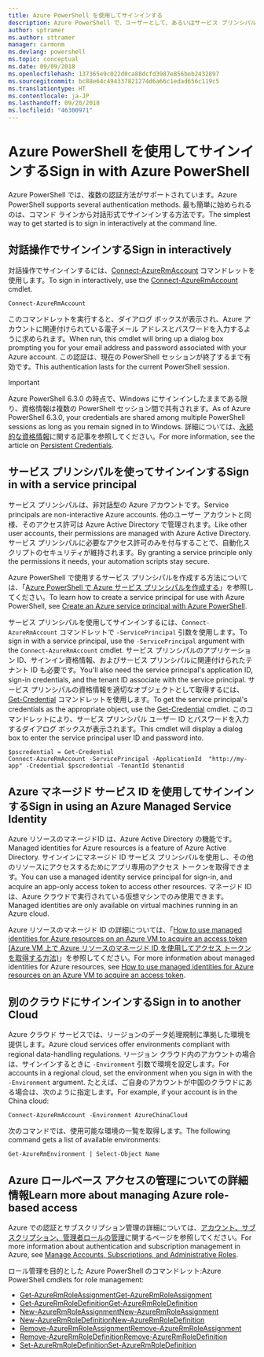 ```yaml
---
title: Azure PowerShell を使用してサインインする
description: Azure PowerShell で、ユーザーとして、あるいはサービス プリンシパルまたは Azure リソースのマネージド ID を使用してサインインする方法。
author: sptramer
ms.author: sttramer
manager: carmonm
ms.devlang: powershell
ms.topic: conceptual
ms.date: 09/09/2018
ms.openlocfilehash: 137365e9c022d0ca88dcfd3987e856beb2432897
ms.sourcegitcommit: bc88e64c494337821274d6a66c1edad656c119c5
ms.translationtype: HT
ms.contentlocale: ja-JP
ms.lasthandoff: 09/20/2018
ms.locfileid: "46300971"
---
```

# <a name="sign-in-with-azure-powershell"></a><span data-ttu-id="30b26-103">Azure PowerShell を使用してサインインする</span><span class="sxs-lookup"><span data-stu-id="30b26-103">Sign in with Azure PowerShell</span></span>

<span data-ttu-id="30b26-104">Azure PowerShell では、複数の認証方法がサポートされています。</span><span class="sxs-lookup"><span data-stu-id="30b26-104">Azure PowerShell supports several authentication methods.</span></span> <span data-ttu-id="30b26-105">最も簡単に始められるのは、コマンド ラインから対話形式でサインインする方法です。</span><span class="sxs-lookup"><span data-stu-id="30b26-105">The simplest way to get started is to sign in interactively at the command line.</span></span>

## <a name="sign-in-interactively"></a><span data-ttu-id="30b26-106">対話操作でサインインする</span><span class="sxs-lookup"><span data-stu-id="30b26-106">Sign in interactively</span></span>

<span data-ttu-id="30b26-107">対話操作でサインインするには、[Connect-AzureRmAccount](/powershell/module/azurerm.profile/connect-azurermaccount) コマンドレットを使用します。</span><span class="sxs-lookup"><span data-stu-id="30b26-107">To sign in interactively, use the [Connect-AzureRmAccount](/powershell/module/azurerm.profile/connect-azurermaccount) cmdlet.</span></span>

```azurepowershell
Connect-AzureRmAccount
```

<span data-ttu-id="30b26-108">このコマンドレットを実行すると、ダイアログ ボックスが表示され、Azure アカウントに関連付けられている電子メール アドレスとパスワードを入力するように求められます。</span><span class="sxs-lookup"><span data-stu-id="30b26-108">When run, this cmdlet will bring up a dialog box prompting you for your email address and password associated with your Azure account.</span></span> <span data-ttu-id="30b26-109">この認証は、現在の PowerShell セッションが終了するまで有効です。</span><span class="sxs-lookup"><span data-stu-id="30b26-109">This authentication lasts for the current PowerShell session.</span></span>

> [!IMPORTANT]
> <span data-ttu-id="30b26-110">Azure PowerShell 6.3.0 の時点で、Windows にサインインしたままである限り、資格情報は複数の PowerShell セッション間で共有されます。</span><span class="sxs-lookup"><span data-stu-id="30b26-110">As of Azure PowerShell 6.3.0, your credentials are shared among multiple PowerShell sessions as long as you remain signed in to Windows.</span></span> <span data-ttu-id="30b26-111">詳細については、[永続的な資格情報](context-persistence.md)に関する記事を参照してください。</span><span class="sxs-lookup"><span data-stu-id="30b26-111">For more information, see the article on [Persistent Credentials](context-persistence.md).</span></span>

## <a name="sign-in-with-a-service-principal"></a><span data-ttu-id="30b26-112">サービス プリンシパルを使ってサインインする</span><span class="sxs-lookup"><span data-stu-id="30b26-112">Sign in with a service principal</span></span>

<span data-ttu-id="30b26-113">サービス プリンシパルは、非対話型の Azure アカウントです。</span><span class="sxs-lookup"><span data-stu-id="30b26-113">Service principals are non-interactive Azure accounts.</span></span> <span data-ttu-id="30b26-114">他のユーザー アカウントと同様、そのアクセス許可は Azure Active Directory で管理されます。</span><span class="sxs-lookup"><span data-stu-id="30b26-114">Like other user accounts, their permissions are managed with Azure Active Directory.</span></span> <span data-ttu-id="30b26-115">サービス プリンシパルに必要なアクセス許可のみを付与することで、自動化スクリプトのセキュリティが維持されます。</span><span class="sxs-lookup"><span data-stu-id="30b26-115">By granting a service principle only the permissions it needs, your automation scripts stay secure.</span></span>

<span data-ttu-id="30b26-116">Azure PowerShell で使用するサービス プリンシパルを作成する方法については、「[Azure PowerShell で Azure サービス プリンシパルを作成する](create-azure-service-principal-azureps.md)」を参照してください。</span><span class="sxs-lookup"><span data-stu-id="30b26-116">To learn how to create a service principal for use with Azure PowerShell, see [Create an Azure service principal with Azure PowerShell](create-azure-service-principal-azureps.md).</span></span>

<span data-ttu-id="30b26-117">サービス プリンシパルを使用してサインインするには、`Connect-AzureRmAccount` コマンドレットで `-ServicePrincipal` 引数を使用します。</span><span class="sxs-lookup"><span data-stu-id="30b26-117">To sign in with a service principal, use the `-ServicePrincipal` argument with the `Connect-AzureRmAccount` cmdlet.</span></span> <span data-ttu-id="30b26-118">サービス プリンシパルのアプリケーション ID、サインイン資格情報、およびサービス プリンシパルに関連付けられたテナント ID も必要です。</span><span class="sxs-lookup"><span data-stu-id="30b26-118">You'll also need the service principal's application ID, sign-in credentials, and the tenant ID associate with the service principal.</span></span> <span data-ttu-id="30b26-119">サービス プリンシパルの資格情報を適切なオブジェクトとして取得するには、[Get-Credential](/powershell/module/microsoft.powershell.security/get-credential) コマンドレットを使用します。</span><span class="sxs-lookup"><span data-stu-id="30b26-119">To get the service principal's credentials as the appropriate object, use the [Get-Credential](/powershell/module/microsoft.powershell.security/get-credential) cmdlet.</span></span> <span data-ttu-id="30b26-120">このコマンドレットにより、サービス プリンシパル ユーザー ID とパスワードを入力するダイアログ ボックスが表示されます。</span><span class="sxs-lookup"><span data-stu-id="30b26-120">This cmdlet will display a dialog box to enter the service principal user ID and password into.</span></span>

```azurepowershell-interactive
$pscredential = Get-Credential
Connect-AzureRmAccount -ServicePrincipal -ApplicationId  "http://my-app" -Credential $pscredential -TenantId $tenantid
```

## <a name="sign-in-using-an-azure-managed-service-identity"></a><span data-ttu-id="30b26-121">Azure マネージド サービス ID を使用してサインインする</span><span class="sxs-lookup"><span data-stu-id="30b26-121">Sign in using an Azure Managed Service Identity</span></span>

<span data-ttu-id="30b26-122">Azure リソースのマネージドID は、Azure Active Directory の機能です。</span><span class="sxs-lookup"><span data-stu-id="30b26-122">Managed identities for Azure resources is a feature of Azure Active Directory.</span></span> <span data-ttu-id="30b26-123">サインインにマネージド ID サービス プリンシパルを使用し、その他のリソースにアクセスするためにアプリ専用のアクセス トークンを取得できます。</span><span class="sxs-lookup"><span data-stu-id="30b26-123">You can use a managed identity service principal for sign-in, and acquire an app-only access token to access other resources.</span></span> <span data-ttu-id="30b26-124">マネージド ID は、Azure クラウドで実行されている仮想マシンでのみ使用できます。</span><span class="sxs-lookup"><span data-stu-id="30b26-124">Managed identities are only available on virtual machines running in an Azure cloud.</span></span>

<span data-ttu-id="30b26-125">Azure リソースのマネージド ID の詳細については、「[How to use managed identities for Azure resources on an Azure VM to acquire an access token (Azure VM 上で Azure リソースのマネージド ID を使用してアクセス トークンを取得する方法)](/azure/active-directory/managed-identities-azure-resources/how-to-use-vm-token)」を参照してください。</span><span class="sxs-lookup"><span data-stu-id="30b26-125">For more information about managed identities for Azure resources, see [How to use managed identities for Azure resources on an Azure VM to acquire an access token](/azure/active-directory/managed-identities-azure-resources/how-to-use-vm-token).</span></span>

## <a name="sign-in-to-another-cloud"></a><span data-ttu-id="30b26-126">別のクラウドにサインインする</span><span class="sxs-lookup"><span data-stu-id="30b26-126">Sign in to another Cloud</span></span>

<span data-ttu-id="30b26-127">Azure クラウド サービスでは、リージョンのデータ処理規制に準拠した環境を提供します。</span><span class="sxs-lookup"><span data-stu-id="30b26-127">Azure cloud services offer environments compliant with regional data-handling regulations.</span></span>
<span data-ttu-id="30b26-128">リージョン クラウド内のアカウントの場合は、サインインするときに `-Environment` 引数で環境を設定します。</span><span class="sxs-lookup"><span data-stu-id="30b26-128">For accounts in a regional cloud, set the environment when you sign in with the `-Environment` argument.</span></span>
<span data-ttu-id="30b26-129">たとえば、ご自身のアカウントが中国のクラウドにある場合は、次のように指定します。</span><span class="sxs-lookup"><span data-stu-id="30b26-129">For example, if your account is in the China cloud:</span></span>

```azurepowershell-interactive
Connect-AzureRmAccount -Environment AzureChinaCloud
```

<span data-ttu-id="30b26-130">次のコマンドでは、使用可能な環境の一覧を取得します。</span><span class="sxs-lookup"><span data-stu-id="30b26-130">The following command gets a list of available environments:</span></span>

```azurepowershell-interactive
Get-AzureRmEnvironment | Select-Object Name
```

## <a name="learn-more-about-managing-azure-role-based-access"></a><span data-ttu-id="30b26-131">Azure ロールベース アクセスの管理についての詳細情報</span><span class="sxs-lookup"><span data-stu-id="30b26-131">Learn more about managing Azure role-based access</span></span>

<span data-ttu-id="30b26-132">Azure での認証とサブスクリプション管理の詳細については、[アカウント、サブスクリプション、管理者ロールの管理](/azure/active-directory/role-based-access-control-configure)に関するページを参照してください。</span><span class="sxs-lookup"><span data-stu-id="30b26-132">For more information about authentication and subscription management in Azure, see [Manage Accounts, Subscriptions, and Administrative Roles](/azure/active-directory/role-based-access-control-configure).</span></span>

<span data-ttu-id="30b26-133">ロール管理を目的とした Azure PowerShell のコマンドレット:</span><span class="sxs-lookup"><span data-stu-id="30b26-133">Azure PowerShell cmdlets for role management:</span></span>

* [<span data-ttu-id="30b26-134">Get-AzureRmRoleAssignment</span><span class="sxs-lookup"><span data-stu-id="30b26-134">Get-AzureRmRoleAssignment</span></span>](/powershell/module/AzureRM.Resources/Get-AzureRmRoleAssignment)
* [<span data-ttu-id="30b26-135">Get-AzureRmRoleDefinition</span><span class="sxs-lookup"><span data-stu-id="30b26-135">Get-AzureRmRoleDefinition</span></span>](/powershell/module/AzureRM.Resources/Get-AzureRmRoleDefinition)
* [<span data-ttu-id="30b26-136">New-AzureRmRoleAssignment</span><span class="sxs-lookup"><span data-stu-id="30b26-136">New-AzureRmRoleAssignment</span></span>](/powershell/module/AzureRM.Resources/New-AzureRmRoleAssignment)
* [<span data-ttu-id="30b26-137">New-AzureRmRoleDefinition</span><span class="sxs-lookup"><span data-stu-id="30b26-137">New-AzureRmRoleDefinition</span></span>](/powershell/module/AzureRM.Resources/New-AzureRmRoleDefinition)
* [<span data-ttu-id="30b26-138">Remove-AzureRmRoleAssignment</span><span class="sxs-lookup"><span data-stu-id="30b26-138">Remove-AzureRmRoleAssignment</span></span>](/powershell/module/AzureRM.Resources/Remove-AzureRmRoleAssignment)
* [<span data-ttu-id="30b26-139">Remove-AzureRmRoleDefinition</span><span class="sxs-lookup"><span data-stu-id="30b26-139">Remove-AzureRmRoleDefinition</span></span>](/powershell/module/AzureRM.Resources/Remove-AzureRmRoleDefinition)
* [<span data-ttu-id="30b26-140">Set-AzureRmRoleDefinition</span><span class="sxs-lookup"><span data-stu-id="30b26-140">Set-AzureRmRoleDefinition</span></span>](/powershell/module/AzureRM.Resources/Set-AzureRmRoleDefinition)
